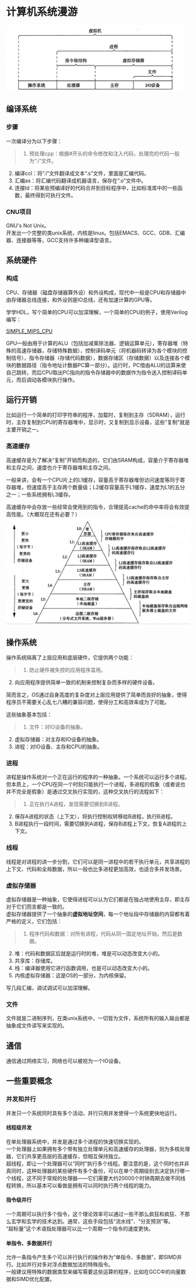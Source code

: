 # 计算机系统漫游

![抽象](./images/1.png)

## 编译系统

### 步骤

一次编译分为以下步骤：  

>1. 预处理cpp：根据#开头的命令修改和注入代码，处理完的代码一般为“.i”文件。  
2. 编译ccl：将“.i”文件翻译成文本“.s”文件，里面是汇编代码。  
3. 汇编as：将汇编代码翻译成机器语言，保存在“.o”文件中。  
4. 连接ld：将某些预编译好的代码合并到目标程序中，比如标准库中的一些函数，最终得到可执行文件。

### CNU项目

GNU's Not Unix。  
开发出一个完整的类unix系统，内核是linux。包括EMACS、GCC、GDB、汇编器、连接器等等，GCC支持许多种编译型语言。  

## 系统硬件

### 构成

CPU、存储器（磁盘存储器算外设）和外设构成，现代中一般是CPU和存储器中由存储器总线连接，和外设则是IO总线，还有加速计算的GPU等。  

学学HDL，写个简单的CPU可以加深理解，一个简单的CPU的例子，使用Verilog编写：  

[SIMPLE_MIPS_CPU](https://github.com/dtysky/SIMPLE_MIPS_CPU)  

GPU一般由用于计算的ALU（包括加减乘除法器、逻辑运算单元），寄存器堆（特殊的高速存储器，存储特殊数据），控制译码单元（将机器码转译为各个模块的控制信号），指令存储器（存储代码数据），数据存储区（存储数据）以及连接各个模块的数据路径（指令地址计数器PC算一部分）。运行时，PC借由ALU的运算来使自己跳转，而后CPU取出PC指向的指令存储器中的数据作为指令送入控制译码单元，而后调动各模块执行操作。

## 运行开销

比如运行一个简单的打印字符串的程序，加载时，复制到主存（SDRAM），运行时，主存复制到CPU的寄存器堆中，显示时，又复制到显示设备，这些“复制”就是主要开销之一。  

### 高速缓存

高速缓存是为了解决“复制”开销而构造的，它们由SRAM构成，容量介于寄存器堆和主存之间，速度也介于寄存器堆和主存之间。  

一般来讲，会有一个CPU片上的L1缓存，容量高于寄存器堆但访问速度等同于寄存器堆，但速度高于主存两个数量级；L2缓存容量高于L1缓存，速度为L1的五分之一；一些系统拥有L3缓存。  

高速缓存中会存放一些经常会使用到的指令，合理提高cache的命中率将会有效提高性能。（大概现在还有必要？）  
![高速缓存](./images/2.png)

## 操作系统

操作系统隔离了上层应用和底层硬件，它提供两个功能：  

>1. 防止硬件被失控的应用程序滥用。  
2. 向应用程序提供简单一致的机制来控制复杂而多样的硬件设备。

简而言之，OS通过自身高度的复杂度对上层应用提供了简单而良好的抽象，使得程序员不需要关心乱七八糟的兼容问题，使得分工和高效率成为了可能。  

这些抽象基本包括：  

>1. 文件：对IO设备的抽象。
2. 虚拟存储器：对主存和IO设备的抽象。  
3. 进程：对IO设备、主存和CPU的抽象。

### 进程

进程是操作系统对一个正在运行的程序的一种抽象。一个系统可以运行多个进程。  
但本质上，一个CPU在同一个时刻只能执行一个进程，多进程的假象（或者说也并不完全是假象）是通过交叉执行实现的，这种交叉执行的流程如下：  

>1. 正在执行A进程，发现需要切换到B进程。
2. 保存A进程的状态（上下文），将执行控制权转移给B进程，执行B进程。
3. B进程执行一段时间，需要切换到A进程，保存B进程上下文，恢复A进程的上下文。

### 线程

线程是对进程的进一步分割，它们可以是同一进程中的若干执行单元，共享进程的上下文、代码和全局数据，所以一般也比多进程更加高效，也适合多并发场景。  

### 虚拟存储器

虚拟存储器是一种抽象，它使得进程可以认为它们都是在独占地使用主存，即主存对于它们而言都是一致的。  
虚拟存储器提供了一个抽象的**虚拟地址空间**，每一个地址段中存储器的内容都有着严格的定义，它们包括：  

>1. 程序代码和数据：对所有进程，代码从同一固定地址开始，然后是数据。  
2. 堆：代码和数据区后就是运行时的堆，堆是可以动态改变大小的。
3. 共享库：存储库。  
4. 栈：编译器使用它进行函数调用，也是可以动态改变大小的。
5. 内核虚拟存储器：这是OS的一部分，为内核保留。

写几段汇编，调试调试可以加深理解。

### 文件

文件就是二进制序列，在类unix系统中，一切皆为文件，系统所有的输入输出都是抽象成文件读写来实现的。

## 通信

通信通过网络实习，网络也可以被视为一个IO设备。

## 一些重要概念

### 并发和并行

并发只一个系统同时具有多个活动，并行只用并发使得一个系统更快地运行。

#### 线程级并发

在单处理器系统中，并发是通过多个进程的快速切换实现的。  
一个处理器上如果拥有多个带有独立处理单元和高速缓存的处理器，则为多核处理器，它们共享更高层的高速缓存，但相互保持独立。  
超线程，即让一个处理器可以“同时”执行多个线程。要注意的是，这个同时也并非真同时，这种处理器的某些硬件有多个备份，可以在单个周期级别去决定执行哪一个线程，这不同于常规的处理器——它们需要大约20000个时钟周期去做不同线程转换，所以基本可以看做是拥有可以同时执行两个线程的能力。

#### 指令级并行

一个周期可以执行多个指令，这个理论效率可以通过一些不那么疯狂和疯狂、不那么玄学和玄学的技术达到。通常，这些手段包括“流水线”、“分支预测”等。  
“超标量”这个术语指处理器可以比一个周期一个指令的速度更快。  

#### 单指令、多数据并行

允许一条指令产生多个可以并行执行的操作称为“单指令、多数据”，即SIMD并行。比如并行对多对浮点数做加法的特殊指令。  
一般建议用特殊的数据类型来编写需要这些运算的程序，比如在GCC中的向量数据和SIMD优化配置。  